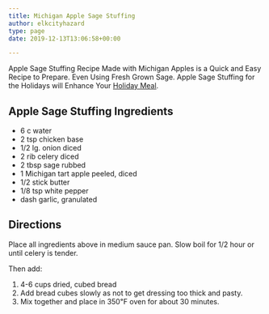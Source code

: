 ```yaml
---
title: Michigan Apple Sage Stuffing
author: elkcityhazard
type: page
date: 2019-12-13T13:06:58+00:00

---
```

Apple Sage Stuffing Recipe Made with Michigan Apples is a Quick and Easy Recipe to Prepare. Even Using Fresh Grown Sage. Apple Sage Stuffing for the Holidays will Enhance Your <a href="/wordpress/recipes-for-special-occasions-and-events/" rel="noopener noreferrer" target="_blank">Holiday Meal</a>.

## Apple Sage Stuffing Ingredients

  * 6 c water
  * 2 tsp chicken base
  * 1/2 lg. onion diced
  * 2 rib celery diced
  * 2 tbsp sage rubbed
  * 1 Michigan tart apple peeled, diced
  * 1/2 stick butter
  * 1/8 tsp white pepper
  * dash garlic, granulated

## Directions

Place all ingredients above in medium sauce pan. Slow boil for 1/2 hour or until celery is tender.

Then add:

  1. 4-6 cups dried, cubed bread
  2. Add bread cubes slowly as not to get dressing too thick and pasty.
  3. Mix together and place in 350&#8457; oven for about 30 minutes.